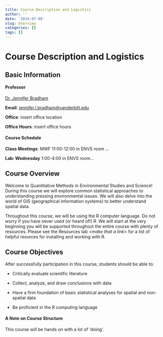 ```yaml
---
title: Course Description and Logistics
author: ''
date: '2019-07-08'
slug: Overview
categories: []
tags: []
---
```


# **Course Description and Logistics**

## Basic Information

#### Professor
[Dr. Jennifer Bradham](www.jenbradham.com)

**Email**: jennifer.l.bradham@vanderbilt.edu

**Office**: insert office location

**Office Hours**: insert office hours

#### Course Schedule
**Class Meetings**: MWF 11:00-12:00 in ENVS room ...

**Lab: Wednesday** 1:00-4:00 in ENVS room...



## Course Overview
Welcome to Quantitative Methods in Environmental Studies and Science! During this course we will explore common statistical approaches to understanding pressing environmental issues. We will also delve into the world of GIS (geographical information systems) to better understand spatial data. 

Throughout this course, we will be using the R computer language. Do not worry if you have never used (or heard of!) R. We will start at the very beginning you will be supported throughout the entire course with plenty of resources. Please see the Resources tab <*make that a link*> for a list of helpful reources for installing and working with R. 

## Course Objectives

After successfully participation in this course, students should be able to:

* Critically evaluate scientific literature

* Collect, analyze, and draw conclusions with data

* Have a firm foundation of basic statistical analyses for spatial and non-spatial data

* Be proficient in the R computing language 


#### A Note on Course Structure

This course will be hands on with a lot of 'doing'. 

#
